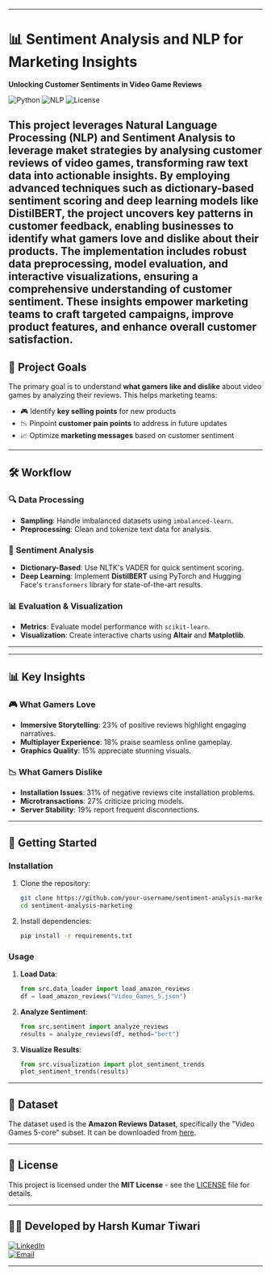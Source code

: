 
---

# 📊 Sentiment Analysis and NLP for Marketing Insights  
**Unlocking Customer Sentiments in Video Game Reviews**  

![Python](https://img.shields.io/badge/Python-3.8%2B-blue) ![NLP](https://img.shields.io/badge/NLP-NLTK%2C%20SpaCy-green) ![License](https://img.shields.io/badge/License-MIT-orange)  

**This project leverages Natural Language Processing (NLP) and Sentiment Analysis to leverage maket strategies by analysing customer reviews of video games, transforming raw text data into actionable insights. By employing advanced techniques such as dictionary-based sentiment scoring and deep learning models like DistilBERT, the project uncovers key patterns in customer feedback, enabling businesses to identify what gamers love and dislike about their products. The implementation includes robust data preprocessing, model evaluation, and interactive visualizations, ensuring a comprehensive understanding of customer sentiment. These insights empower marketing teams to craft targeted campaigns, improve product features, and enhance overall customer satisfaction.**
---

## 🎯 **Project Goals**  
The primary goal is to understand **what gamers like and dislike** about video games by analyzing their reviews. This helps marketing teams:  
- 🎮 Identify **key selling points** for new products  
- 📉 Pinpoint **customer pain points** to address in future updates  
- 📈 Optimize **marketing messages** based on customer sentiment  

---

## 🛠 **Workflow**  

### 🔍 **Data Processing**  
- **Sampling**: Handle imbalanced datasets using `imbalanced-learn`.  
- **Preprocessing**: Clean and tokenize text data for analysis.  

### 🧠 **Sentiment Analysis**  
- **Dictionary-Based**: Use NLTK's VADER for quick sentiment scoring.  
- **Deep Learning**: Implement **DistilBERT** using PyTorch and Hugging Face's `transformers` library for state-of-the-art results.  

### 📊 **Evaluation & Visualization**  
- **Metrics**: Evaluate model performance with `scikit-learn`.  
- **Visualization**: Create interactive charts using **Altair** and **Matplotlib**.  

---



---

## 📊 **Key Insights**  

### 🎮 **What Gamers Love**  
- **Immersive Storytelling**: 23% of positive reviews highlight engaging narratives.  
- **Multiplayer Experience**: 18% praise seamless online gameplay.  
- **Graphics Quality**: 15% appreciate stunning visuals.  

### 📉 **What Gamers Dislike**  
- **Installation Issues**: 31% of negative reviews cite installation problems.  
- **Microtransactions**: 27% criticize pricing models.  
- **Server Stability**: 19% report frequent disconnections.  

---

## 🚀 **Getting Started**  

### Installation  
1. Clone the repository:  
   ```bash
   git clone https://github.com/your-username/sentiment-analysis-marketing.git
   cd sentiment-analysis-marketing
   ```  
2. Install dependencies:  
   ```bash
   pip install -r requirements.txt
   ```  

### Usage  
1. **Load Data**:  
   ```python
   from src.data_loader import load_amazon_reviews
   df = load_amazon_reviews("Video_Games_5.json")
   ```  
2. **Analyze Sentiment**:  
   ```python
   from src.sentiment import analyze_reviews
   results = analyze_reviews(df, method="bert")
   ```  
3. **Visualize Results**:  
   ```python
   from src.visualization import plot_sentiment_trends
   plot_sentiment_trends(results)
   ```  

---

## 📄 **Dataset**  
The dataset used is the **Amazon Reviews Dataset**, specifically the "Video Games 5-core" subset. It can be downloaded from [here](https://nijianmo.github.io/amazon/index.html).  

---

## 📜 **License**  
This project is licensed under the **MIT License** - see the [LICENSE](LICENSE) file for details.  

---

## 👨‍💻 **Developed by Harsh Kumar Tiwari**  
[![LinkedIn](https://img.shields.io/badge/LinkedIn-Connect-blue)](www.linkedin.com/in/harshtiwari2004)  
[![Email](https://img.shields.io/badge/Email-Contact%20Me-red)](mailto:harshktiwari0000@gmail.com)  

---


